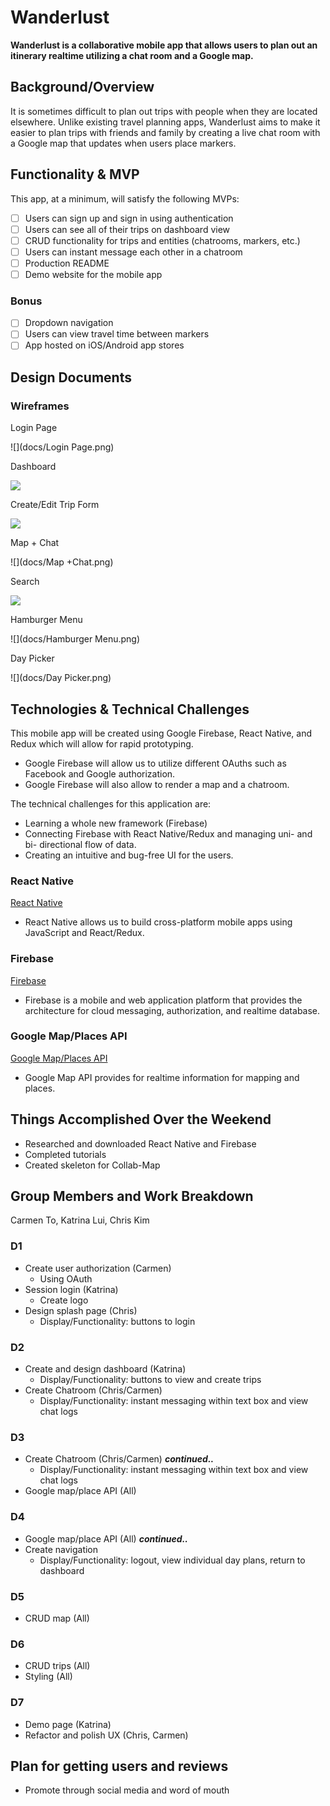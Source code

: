 # Wanderlust
**Wanderlust is a collaborative mobile app that allows users to plan out an itinerary realtime utilizing a chat room and a Google map.**

## Background/Overview
It is sometimes difficult to plan out trips with people when they are located elsewhere. Unlike existing travel planning apps, Wanderlust aims to make it easier to plan trips with friends and family by creating a live chat room with a Google map that updates when users place markers.

## Functionality & MVP
This app, at a minimum, will satisfy the following MVPs:
- [ ] Users can sign up and sign in using authentication
- [ ] Users can see all of their trips on dashboard view
- [ ] CRUD functionality for trips and entities (chatrooms, markers, etc.)
- [ ] Users can instant message each other in a chatroom
- [ ] Production README
- [ ] Demo website for the mobile app

### Bonus
- [ ] Dropdown navigation
- [ ] Users can view travel time between markers
- [ ] App hosted on iOS/Android app stores

## Design Documents
### Wireframes
Login Page

![](docs/Login Page.png)

Dashboard

![](docs/Dashboard.png)

Create/Edit Trip Form

![](docs/crud_trips.png)

Map + Chat

![](docs/Map +Chat.png)

Search

![](docs/Search.png)

Hamburger Menu

![](docs/Hamburger Menu.png)

Day Picker

![](docs/Day Picker.png)

## Technologies & Technical Challenges
This mobile app will be created using Google Firebase, React Native, and Redux which will allow for rapid prototyping.
- Google Firebase will allow us to utilize different OAuths such as Facebook and Google authorization.
- Google Firebase will also allow to render a map and a chatroom.

The technical challenges for this application are:
- Learning a whole new framework (Firebase)
- Connecting Firebase with React Native/Redux and managing uni- and bi- directional flow of data.
- Creating an intuitive and bug-free UI for the users.

### React Native
[React Native](https://facebook.github.io/react-native/)
- React Native allows us to build cross-platform mobile apps using JavaScript and React/Redux.

### Firebase
[Firebase](https://firebase.google.com/)
- Firebase is a mobile and web application platform that provides the architecture for cloud messaging, authorization, and realtime database.

### Google Map/Places API
[Google Map/Places API](https://developers.google.com/maps/)
- Google Map API provides for realtime information for mapping and places.

## Things Accomplished Over the Weekend
- Researched and downloaded React Native and Firebase
- Completed tutorials
- Created skeleton for Collab-Map

## Group Members and Work Breakdown
Carmen To, Katrina Lui, Chris Kim

### D1
- Create user authorization (Carmen)
  - Using OAuth
- Session login (Katrina)
  - Create logo
- Design splash page (Chris)
  - Display/Functionality: buttons to login

### D2
- Create and design dashboard (Katrina)
  - Display/Functionality: buttons to view and create trips
- Create Chatroom (Chris/Carmen)
  - Display/Functionality: instant messaging within text box and view chat logs

### D3
- Create Chatroom (Chris/Carmen) ***continued..***
  - Display/Functionality: instant messaging within text box and view chat logs
- Google map/place API (All)

### D4
- Google map/place API (All) ***continued..***
- Create navigation
  - Display/Functionality: logout, view individual day plans, return to dashboard

### D5
- CRUD map (All)

### D6
- CRUD trips (All)
- Styling (All)

### D7
- Demo page (Katrina)
- Refactor and polish UX (Chris, Carmen)

## Plan for getting users and reviews
- Promote through social media and word of mouth
